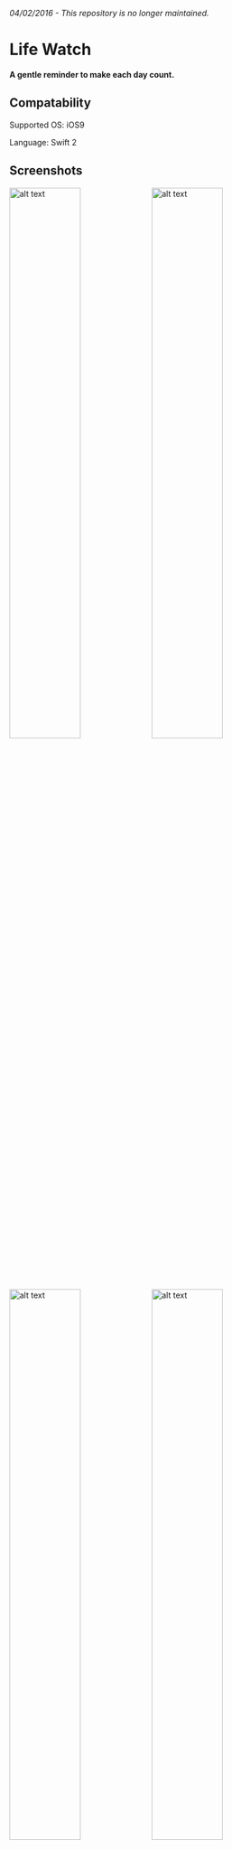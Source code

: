 _04/02/2016 - This repository is no longer maintained._

# Life Watch
**A gentle reminder to make each day count.**

## Compatability
Supported OS: iOS9

Language: Swift 2

## Screenshots

<img src="https://github.com/hellomattio/life-watch/blob/master/docs/assets/4.7-Welcome.png" alt="alt text" width="50%"><img src="https://github.com/hellomattio/life-watch/blob/master/docs/assets/4.7-Profile.png" alt="alt text" width="50%">
<img src="https://github.com/hellomattio/life-watch/blob/master/docs/assets/4.7-Dash.png" alt="alt text" width="50%"><img src="https://github.com/hellomattio/life-watch/blob/master/docs/assets/4.7-Today.png" alt="alt text" width="50%">
